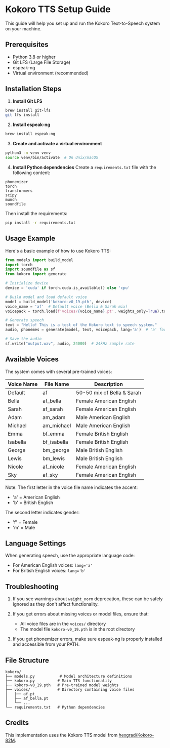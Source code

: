 # Kokoro TTS Setup Guide

This guide will help you set up and run the Kokoro Text-to-Speech system on your machine.

## Prerequisites

- Python 3.8 or higher
- Git LFS (Large File Storage)
- espeak-ng
- Virtual environment (recommended)

## Installation Steps

1. **Install Git LFS**
```bash
brew install git-lfs
git lfs install
```

2. **Install espeak-ng**
```bash
brew install espeak-ng
```

3. **Create and activate a virtual environment**
```bash
python3 -m venv venv
source venv/bin/activate  # On Unix/macOS
```

4. **Install Python dependencies**
Create a `requirements.txt` file with the following content:
```
phonemizer
torch
transformers
scipy
munch
soundfile
```

Then install the requirements:
```bash
pip install -r requirements.txt
```

## Usage Example

Here's a basic example of how to use Kokoro TTS:

```python
from models import build_model
import torch
import soundfile as sf
from kokoro import generate

# Initialize device
device = 'cuda' if torch.cuda.is_available() else 'cpu'

# Build model and load default voice
model = build_model('kokoro-v0_19.pth', device)
voice_name = 'af'  # Default voice (Bella & Sarah mix)
voicepack = torch.load(f'voices/{voice_name}.pt', weights_only=True).to(device)

# Generate speech
text = "Hello! This is a test of the Kokoro text to speech system."
audio, phonemes = generate(model, text, voicepack, lang='a')  # 'a' for American English

# Save the audio
sf.write("output.wav", audio, 24000)  # 24kHz sample rate
```

## Available Voices

The system comes with several pre-trained voices:

| Voice Name | File Name | Description |
|------------|-----------|-------------|
| Default    | af        | 50-50 mix of Bella & Sarah |
| Bella      | af_bella  | Female American English |
| Sarah      | af_sarah  | Female American English |
| Adam       | am_adam   | Male American English |
| Michael    | am_michael| Male American English |
| Emma       | bf_emma   | Female British English |
| Isabella   | bf_isabella| Female British English |
| George     | bm_george | Male British English |
| Lewis      | bm_lewis  | Male British English |
| Nicole     | af_nicole | Female American English |
| Sky        | af_sky    | Female American English |

Note: The first letter in the voice file name indicates the accent:
- 'a' = American English
- 'b' = British English

The second letter indicates gender:
- 'f' = Female
- 'm' = Male

## Language Settings

When generating speech, use the appropriate language code:
- For American English voices: `lang='a'`
- For British English voices: `lang='b'`

## Troubleshooting

1. If you see warnings about `weight_norm` deprecation, these can be safely ignored as they don't affect functionality.

2. If you get errors about missing voices or model files, ensure that:
   - All voice files are in the `voices/` directory
   - The model file `kokoro-v0_19.pth` is in the root directory

3. If you get phonemizer errors, make sure espeak-ng is properly installed and accessible from your PATH.

## File Structure
```
kokoro/
├── models.py           # Model architecture definitions
├── kokoro.py          # Main TTS functionality
├── kokoro-v0_19.pth   # Pre-trained model weights
├── voices/            # Directory containing voice files
│   ├── af.pt
│   ├── af_bella.pt
│   └── ...
└── requirements.txt   # Python dependencies
```

## Credits

This implementation uses the Kokoro TTS model from [hexgrad/Kokoro-82M](https://huggingface.co/hexgrad/Kokoro-82M).

